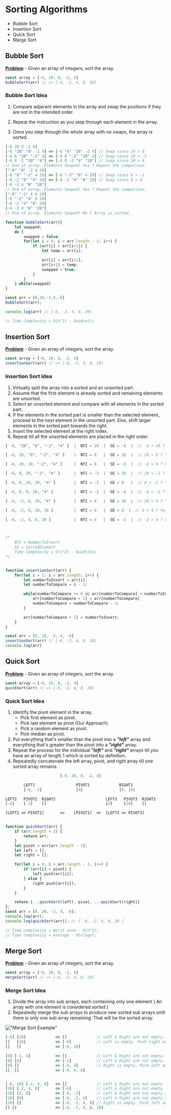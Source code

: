 # Sorting Algorithms
- Bubble Sort
- Insertion Sort
- Quick Sort
- Marge Sort

## Bubble Sort
<u>__Problem__</u> - Given an array of integers, sort the array.
```javascript
const array = [-6, 20, 8, -2, 4]
bubbleSort(arr) // => [-6, -2, 4, 8, 20]
```

### Bubble Sort Idea
1. Compare adjacent elements in the array and swap the positions if they are not in the intended order.

2. Repeat the instruction as you step through each element in the array.

3. Once you step through the whole array with no swaps, the array is sorted.

```javascript
[-6 20 8 -2 4]
[-6 "20" "8" -2 4] => [-6 "8" "20" -2 4] // Swap since 20 > 8
[-6 8 "20" "-2" 4] => [-6 8 "-2" "20" 4] // Swap since 20 > -2
[-6 8 -2 "20" "4"] => [-6 8 -2 "4" "20"] // Swap since 20 > 4
// End of array. Elements Swaped? Yes ? Repeat the comparison.
["-6" "8" -2 4 20]
[-6 "8" "-2" 4 20] => [-6 "-2" "8" 4 20] // Swap since 8 > -2
[-6 -2 "8" "4" 20] => [-6 -2 "4" "8" 20] // Swap since 8 > 4
[-6 -2 4 "8" "20"]
// End of array. Elements Swaped? Yes ? Repeat the comparison.
["-6" "-2" 4 8 20]
[-6 "-2" "4" 8 20]
[-6 -2 "4" "8" 20]
[-6 -2 4 "8" "20"]
// End of array. Elements Swaped? No ? Array is sorted.

function bubbleSort(arr){
    let swapped;
    do {
        swapped = false;
        for(let i = 0; i < arr.length - 1; i++) {
            if (arr[i] > arr[i+1]) {
                let temp = arr[i];

                arr[i] = arr[i+1];
                arr[i+1] = temp;
                swapped = true;
            }
        }
    } while(swapped)
}

const arr = [8,20,-2,4,-6]
bubbleSort(arr);

console.log(arr) // [-6, -2, 4, 8, 20]

// Time Complexity = O(n^2) - Quadratic
```

## Insertion Sort
<u>__Problem__</u> - Given an array of integers, sort the array.
```javascript
const array = [-6, 20, 8, -2, 4]
insertionSort(arr) // => [-6, -2, 4, 8, 20]
```

### Insertion Sort Idea
1. Virtually split the array into a sorted and an unsorted part.
2. Assume that the first element is already sorted and remaining elements are unsorted.
3. Select an unsorted element and compare with all elements in the sorted part.
4. If the elements in the sorted part is smaller than the selected element, proceed to the next element in the unsorted part. Else, shift larger elements in the sorted part towards the right.
5. Insert the selected element at the right index.
6. Repeat till all the unsorted elements are placed in the right order.

```javascript
[ -6, "20", "8", "-2", "4" ]  |  NTI = 20  |  SE = -6  |  // -6 > 20 ? No. Place 20 to the right of -6.

[ -6, 20, "8", "-2", "4" ]    |  NTI = 8   |  SE = 20  |  // 20 > 8 ? Yes. Shift 20 to the right.

[ -6, 20, 20, "-2", "4" ]     |  NTI = 8   |  SE = -6  |  // -6 > 8 ? No. Place 8 to the right of -6.

[ -6, 8, 20, "-2", "4" ]      |  NTI = -2  |  SE = 20  |  // 20 > -2 ? Yes. Shift 20 to the right.

[ -6, 8, 20, 20, "4" ]        |  NTI = -2  |  SE = 8   |  // 8 > -2 ? Yes. Shift 8 to the right.

[ -6, 8, 8, 20, "4" ]         |  NTI = -2  |  SE = -6  |  // -6 > -2 ? No. Shift -2 to the right of -6

[ -6, -2, 8, 20, "4" ]        |  NTI = 4   |  SE = 20  |  // 20 > 4 ? Yes. Shift 20 to the right

[ -6, -2, 8, 20, 20 ]         |  NTI = 4   |  SE = 8  |  // 8 > 4 ? Yes. Shift 8 to the right

[ -6, -2, 4, 8, 20 ]          |  NTI = 4   |  SE = -2  |  // -2 > 4 ? No. Shift 4 to the right of  -2



/*
    NTI = NumberToInsert
    SE = SortedElement
    Time Complexity = O(n^2) - Quadratic
*/


function insertionSort(arr) {
    for(let i = 1; i < arr.length; i++) {
        let numberToInsert = arr[i];
        let numberToCompare = i - 1;

        while(numberToCompare >= 0 && arr[numberToCompare] > numberToInsert) {
            arr[numberToCompare + 1] = arr[numberToCompare]
            numberToCompare = numberToCompare - 1;
        }

        arr[numberToCompare + 1] = numberToInsert;
    }
}

const arr = [8, 20, -2, 4, -6]
insertionSort(arr) // [-6, -2, 4, 8, 20]
console.log(arr)
```

## Quick Sort
<u>__Problem__</u> - Given an array of integers, sort the array.
```javascript
const array = [-6, 20, 8, -2, 4]
quickSort(arr) // => [-6, -2, 4, 8, 20]
```

### Quick Sort Idea
1. Identify the pivot element in the array.
    - Pick first element as pivot.
    - Pick last element as pivot (Our Approach).
    - Pick a random element as pivot.
    - Pick median as pivot.
2. Put everything that's smaller than the pivot into a ___"left"___ array and everything that's greater than the pivot into a ___"right"___ array.
3. Repeat the process for the individual ___"left"___ and ___"right"___ arrays till you have an array of length 1 which is sorted by definition.
4. Repeatedly concatenate the left array, pivot, and right array till one sorted array remains.

```javascript
                        [-6, 20, 8, -2, 4]

        LEFT1                  PIVOT1             RIGHT1
        [-6, -2]               [4]                [8, 20]

LEFT2   PIVOT2  RIGHT2                      LEFT3   PIVOT3  RIGHT3 
[-6]    [-2]    []                          [8]     [20]    []

[LEFT2 => PIVOT2]       =>    [PIVOT1]  =>  [LEFT3 => PIVOT3]


function quickSort(arr) {
    if (arr.length < 2) {
        return arr;
    }
    let pivot = arr[arr.length - 1];
    let left = [];
    let right = [];

    for(let i = 0; i < arr.length - 1; i++) {
        if (arr[i] < pivot) {
            left.push(arr[i]);
        } else {
            right.push(arr[i]);
        }
    }

    return [...quickSort(left), pivot, ...quickSort(right)]
};
const arr = [8, 20, -2, 4, -6];
console.log(arr);
console.log(quickSort(arr)); // [ -6, -2, 4, 8, 20 ]

// Time complexity = Worst case - O(n^2);
// Time complexity = Average - O(nlogn);
```

## Merge Sort
<u>__Problem__</u> - Given an array of integers, sort the array.
```javascript
const array = [-6, 20, 8, -2, 4]
mergeSort(arr) // => [-6, -2, 4, 8, 20]
```

### Merge Sort Idea
1. Divide the array into sub arrays, each containing only one element ( An array with one element is considered sorted )
2. Repeatedly merge the sub arrays to produce new sorted sub arrays until there is only one sub array remaining. That will be the sorted array.

!["Merge Sort Example"](./margesort.png "Merge Sort Example")
```javascript
[-6] [20]             => []             // Left & Right are not empty. -6 < 20
[]   [20]             => [-6]           // Left is empty. Push right away.
[]   []               => [-6, 20] 

[8] [-2, 4]           => []             // Left & Right are not empty. -2 < 8.
[8] [4]               => [-2]           // Left & Right are not empty. 4 < 8.
[8] []                => [-6, 4]        // Right is empty. Push left away.
[]  []                => [-6, 4, 8]   


[-6, 20] [-2, 4, 8]   => []             // Left & Right are not empty -6 < -2.
[20] [-2, 4, 8]       => [-6]           // Left & Right are not empty -2 < 20. 
[20] [4, 8]           => [-6, -2]       // Left & Right are not empty 20 < 4.
[20] [8]              => [-6, -2, 4]    // Left & Right are not empty 20 < 8.
[20] []               => [-6, -2, 4, 8] // Right is empty. Push left away
[] []                 => [-6, -2, 4, 8, 20] 
```
